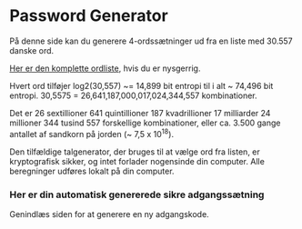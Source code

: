 # Password Generator
 
På denne side kan du generere 4-ordssætninger ud fra en liste med 30.557 danske ord.

<a href="js/wordlist.txt">Her er den komplette ordliste</a>, hvis du er nysgerrig.

Hvert ord tilføjer log2(30,557) ~= 14,899 bit entropi til i alt ~ 74,496 bit entropi. 30,5575 = 26,641,187,000,017,024,344,557 kombinationer.

Det er 26 sextillioner 641 quintillioner 187 kvadrillioner 17 milliarder 24 millioner 344 tusind 557 forskellige kombinationer, eller ca. 3.500 gange antallet af sandkorn på jorden (~ 7,5 x 10<sup>18</sup>).

Den tilfældige talgenerator, der bruges til at vælge ord fra listen, er kryptografisk sikker, og intet forlader nogensinde din computer. Alle beregninger udføres lokalt på din computer.

### Her er din automatisk genererede sikre adgangssætning

<code id="passphrase"></code></div>

Genindlæs siden for at generere en ny adgangskode.
